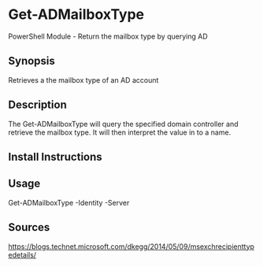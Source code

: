 # Get-ADMailboxType
PowerShell Module - Return the mailbox type by querying AD

## Synopsis
Retrieves a the mailbox type of an AD account

## Description
The Get-ADMailboxType will query the specified domain controller and retrieve the mailbox type. It will then interpret the value in to a name.

## Install Instructions

## Usage
Get-ADMailboxType -Identity -Server

## Sources
https://blogs.technet.microsoft.com/dkegg/2014/05/09/msexchrecipienttypedetails/
